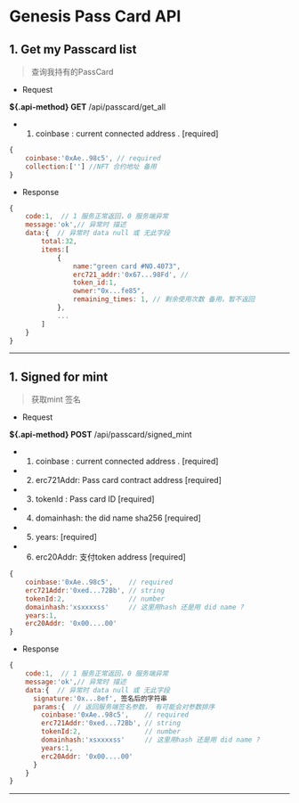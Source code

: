 # Genesis Pass Card API

## 1. Get my Passcard list 

> 查询我持有的PassCard

- Request

**${.api-method} GET** /api/passcard/get_all

<!-- tabs:start -->

<!-- tab:API document -->
- 1. coinbase : current connected address . [required]

<!-- tab: JSON -->

```js
{
    coinbase:'0xAe..98c5', // required
    collection:[''] //NFT 合约地址 备用
}
```
<!-- tabs:end -->

- Response

```js
{
    code:1,  // 1 服务正常返回，0 服务端异常
    message:'ok',// 异常时 描述
    data:{  // 异常时 data null 或 无此字段
        total:32,
        items:[
            {
                name:"green card #NO.4073",
                erc721_addr:'0x67...98Fd', //
                token_id:1,
                owner:"0x...fe85",
                remaining_times: 1, // 剩余使用次数 备用，暂不返回
            },
            ...
        ]
    }
}
```

----

## 1. Signed for mint 

> 获取mint 签名

- Request

**${.api-method} POST** /api/passcard/signed_mint

<!-- tabs:start -->

<!-- tab:API document -->
- 1. coinbase : current connected address . [required]
- 2. erc721Addr: Pass card contract address [required]
- 3. tokenId : Pass card ID [required]
- 4. domainhash: the did name sha256 [required]
- 5. years: [required]
- 6. erc20Addr: 支付token address [required]
 
<!-- tab: JSON -->

```js
{
    coinbase:'0xAe..98c5',    // required
    erc721Addr:'0xed...72Bb', // string 
    tokenId:2,                // number
    domainhash:'xsxxxxss'     // 这里用hash 还是用 did name ?
    years:1,
    erc20Addr: '0x00....00'
}
```
<!-- tabs:end -->

- Response

```js
{
    code:1,  // 1 服务正常返回，0 服务端异常
    message:'ok',// 异常时 描述
    data:{  // 异常时 data null 或 无此字段
      signature:'0x...8ef', 签名后的字符串
      params:{  // 返回服务端签名参数， 有可能会对参数排序
        coinbase:'0xAe..98c5',    // required
        erc721Addr:'0xed...72Bb', // string 
        tokenId:2,                // number
        domainhash:'xsxxxxss'     // 这里用hash 还是用 did name ?
        years:1,
        erc20Addr: '0x00....00'
      }
    }
}
```

----

